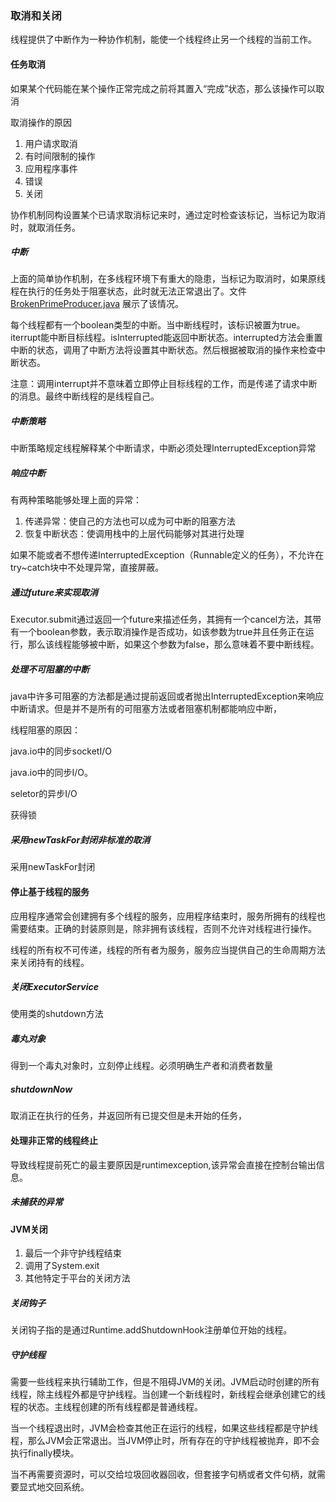 ### 取消和关闭

线程提供了中断作为一种协作机制，能使一个线程终止另一个线程的当前工作。

#### 任务取消

如果某个代码能在某个操作正常完成之前将其置入“完成”状态，那么该操作可以取消

取消操作的原因

1. 用户请求取消
2. 有时间限制的操作
3. 应用程序事件
4. 错误
5. 关闭

协作机制同构设置某个已请求取消标记来时，通过定时检查该标记，当标记为取消时，就取消任务。

##### 中断

上面的简单协作机制，在多线程环境下有重大的隐患，当标记为取消时，如果原线程在执行的任务处于阻塞状态，此时就无法正常退出了。文件[BrokenPrimeProducer.java](../../../src/main/java/com/jiedong/cancellationandshutdown/BrokenPrimeProducer.java)  展示了该情况。

每个线程都有一个boolean类型的中断。当中断线程时，该标识被置为true。iterrupt能中断目标线程。isInterrupted能返回中断状态。interrupted方法会重置中断的状态，调用了中断方法将设置其中断状态。然后根据被取消的操作来检查中断状态。

注意：调用interrupt并不意味着立即停止目标线程的工作，而是传递了请求中断的消息。最终中断线程的是线程自己。

##### 中断策略

中断策略规定线程解释某个中断请求，中断必须处理InterruptedException异常

##### 响应中断

有两种策略能够处理上面的异常：

1. 传递异常：使自己的方法也可以成为可中断的阻塞方法
2. 恢复中断状态：使调用栈中的上层代码能够对其进行处理

如果不能或者不想传递InterruptedException（Runnable定义的任务），不允许在try~catch块中不处理异常，直接屏蔽。

##### 通过future来实现取消

Executor.submit通过返回一个future来描述任务，其拥有一个cancel方法，其带有一个boolean参数，表示取消操作是否成功，如该参数为true并且任务正在运行，那么该线程能够被中断，如果这个参数为false，那么意味着不要中断线程。

##### 处理不可阻塞的中断

java中许多可阻塞的方法都是通过提前返回或者抛出InterruptedException来响应中断请求。但是并不是所有的可阻塞方法或者阻塞机制都能响应中断，

线程阻塞的原因：

java.io中的同步socketI/O

java.io中的同步I/O。

seletor的异步I/O

获得锁

##### 采用newTaskFor封闭非标准的取消

采用newTaskFor封闭

#### 停止基于线程的服务

应用程序通常会创建拥有多个线程的服务，应用程序结束时，服务所拥有的线程也需要结束。正确的封装原则是，除非拥有该线程，否则不允许对线程进行操作。

线程的所有权不可传递，线程的所有者为服务，服务应当提供自己的生命周期方法来关闭持有的线程。

##### 关闭ExecutorService

使用类的shutdown方法

##### 毒丸对象

得到一个毒丸对象时，立刻停止线程。必须明确生产者和消费者数量

##### shutdownNow

取消正在执行的任务，并返回所有已提交但是未开始的任务，

#### 处理非正常的线程终止

导致线程提前死亡的最主要原因是runtimexception,该异常会直接在控制台输出信息。

##### 未捕获的异常

#### JVM关闭

1. 最后一个非守护线程结束
2. 调用了System.exit
3. 其他特定于平台的关闭方法

##### 关闭钩子

关闭钩子指的是通过Runtime.addShutdownHook注册单位开始的线程。

##### 守护线程

需要一些线程来执行辅助工作，但是不阻碍JVM的关闭。JVM启动时创建的所有线程，除主线程外都是守护线程。当创建一个新线程时，新线程会继承创建它的线程的状态。主线程创建的所有线程都是普通线程。

当一个线程退出时，JVM会检查其他正在运行的线程，如果这些线程都是守护线程，那么JVM会正常退出。当JVM停止时，所有存在的守护线程被抛弃，即不会执行finally模块。

当不再需要资源时，可以交给垃圾回收器回收，但套接字句柄或者文件句柄，就需要显式地交回系统。